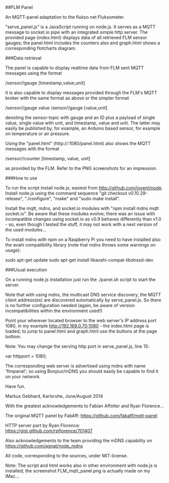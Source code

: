 ##FLM Panel

An MQTT-panel adaptation to the flukso.net Fluksometer.

"serve_panel.js" is a JavaScript running on node.js. It serves as a MQTT message to socket.io pipe with an integrated simple http server. The provided page (index.html) displays data of all retrieved FLM sensor gauges; the panel.html includes the counters also and graph.html shows a corresponding flotcharts diagram.

###Data retrieval

The panel is capable to display realtime data from FLM sent MQTT messages using the format

/sensor/<sensor id>/gauge [timestamp,value,unit]

It is also capable to display messages provided through the FLM's MQTT broker with the same format as above or the simpler format

/sensor/<sensor id>/gauge value
/sensor/<senso id>/gauge [value,unit]

denoting the sensor-topic with gauge and an ID plus a payload of single value, single value with unit, and timestamp, value and unit. The latter may easily be published by, for example, an Arduino based sensor, for example on temperature or air pressure.

Using the "panel.html" (http://<server ip>:1080/panel.html) also shows the MQTT messages with the format

/sensor/<sensor id>/counter [timestamp, value, unit]

as provided by the FLM. Refer to the PNG screenshots for an impression.

###How to use

To run the script install node.js; easiest from http://github.com/joyent/node.
Install node.js using the command sequence "git checkout v0.10.29-release", "./configure",  "make" and "sudo make install".

Install the mqtt, mdns, and socket.io modules with "npm install mdns mqtt socket.io".
Be aware that these modules evolve; there was an issue with incompatible changes using socket.io as v0.9 behaves differently than v1.0 - so, even though I tested the stuff, it may not work with a next version of the used modules...

To install mdns with npm on a Raspberry Pi you need to have installed also the avahi compatibility library (note that mdns  throws some warnings on usage):

  sudo apt-get update
  sudo apt-get install libavahi-compat-libdnssd-dev

###Usual execution

On a running node.js installation just run the ./panel.sh script to start the server. 

Note that with using mdns, the multicast DNS service discovery, the MQTT client address(es) are discovered automatically by serve_panel.js. So there is no further configuration needed (again, be aware of version incompatibilities within the environment used!)

Point your wherever located browser to the web server's IP address port 1080, in my example http://192.168.0.70:1080 - the index.html page is loaded; to jump to panel.html and graph.html use the buttons at the page bottom.

Note: You may change the serving http port in serve_panel.js, line 15:

  var httpport = 1080;

The corresponding web server is advertised using mdns with name 'flmpanel'; so using Bonjour/mDNS you should easily be capable to find it on your network. 

Have fun.

Markus Gebhard, Karlsruhe, June/August 2014

With the greatest acknowledgements to Fabian Affolter and Ryan Florence...

The original MQTT panel by FabAff: https://github.com/fabaff/mqtt-panel

HTTP server part by Ryan Florence: https://gist.github.com/rpflorence/701407

Also acknowledgements to the team providing the mDNS capability
on https://github.com/agnat/node_mdns

All code, corresponding to the sources, under MIT-license.

Note: The script and html works also in other environment with node.js is installed; the screenshot FLM_mqtt_panel.png is actually made on my iMac...